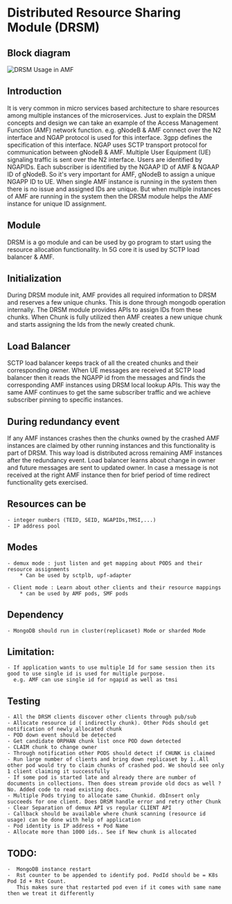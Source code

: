 <!--
SPDX-FileCopyrightText: 2022 Open Networking Foundation <info@opennetworking.org>

SPDX-License-Identifier: Apache-2.0

-->
# Distributed Resource Sharing Module (DRSM)

## Block diagram

![DRSM Usage in AMF](/images/drsm.png)

## Introduction
It is very common in micro services based architecture to share resources among multiple instances of the microservices. Just to explain the DRSM concepts and design we can take an example of the Access Management Function (AMF) network function. e.g. gNodeB & AMF connect over the N2 interface and NGAP protocol is used for this interface. 3gpp defines the specification of this interface. NGAP uses SCTP transport protocol for communication between gNodeB & AMF. Multiple User Equipment (UE) signaling traffic is sent over the N2 interface. Users are identified by NGAPIDs. Each subscriber is identified by the NGAAP ID of AMF & NGAAP ID of gNodeB.
So it's very important for AMF, gNodeB to assign a unique NGAPP ID to UE.  When single AMF instance is running in the system then there is no issue and assigned IDs are unique. But when multiple instances of AMF are running in the system then the DRSM module helps the AMF instance for unique ID assignment. 

## Module 
DRSM is a go module and can be used by go program to start using the resource allocation functionality. In 5G core it is used by SCTP load balancer & AMF.

## Initialization
During DRSM module init, AMF provides all required information to DRSM and reserves a few unique chunks. This is done through mongodb operation internally. The DRSM module provides APIs to assign IDs from these chunks. When Chunk is fully utilized then AMF creates a new unique chunk and starts assigning the Ids from the newly created chunk.

## Load Balancer 
SCTP load balancer keeps track of all the created chunks and their corresponding owner. When UE messages are received at SCTP load balancer then it reads the NGAPP id from the messages and finds the corresponding AMF instances using DRSM local lookup APIs.  This way the same AMF continues to get the same subscriber traffic and we achieve subscriber pinning to specific instances.

## During redundancy event
If any AMF instances crashes then the chunks owned by the crashed AMF instances are claimed by other running instances and this functionality is part of DRSM. This way load is distributed across remaining AMF instances after the redundancy event. Load balancer learns about change in owner and future messages are sent to updated owner.  In case a message is not received at the right AMF instance then for brief period of time redirect functionality gets exercised. 

## Resources can be
    - integer numbers (TEID, SEID, NGAPIDs,TMSI,...)
    - IP address pool

## Modes
    - demux mode : just listen and get mapping about PODS and their resource assignments
        * Can be used by sctplb, upf-adapter

    - Client mode : Learn about other clients and their resource mappings
        * can be used by AMF pods, SMF pods

## Dependency
    
    - MongoDB should run in cluster(replicaset) Mode or sharded Mode

## Limitation:
    - If application wants to use multiple Id for same session then its good to use single id is used for multiple purpose.
      e.g. AMF can use single id for ngapid as well as tmsi

## Testing
    
    - All the DRSM clients discover other clients through pub/sub
    - Allocate resource id ( indirectly chunk). Other Pods should get notification of newly allocated chunk
    - POD down event should be detected
    - Get candidate ORPHAN chunk list once POD down detected
    - CLAIM chunk to change owner
    - Through notification other PODS should detect if CHUNK is claimed
    - Run large number of clients and bring down replicaset by 1..All other pod would try to claim chunks of crashed pod. We should see only 1 client claiming it successfully
    - If some pod is started late and already there are number of documents in collections. Then does stream provide old docs as well ? No. Added code to read existing docs.
    - Multiple Pods trying to allocate same Chunkid. dbInsert only succeeds for one client. Does DRSM handle error and retry other Chunk
    - Clear Separation of demux API vs regular CLIENT API
    - Callback should be available where chunk scanning (resource id usage) can be done with help of application
    - Pod identity is IP address + Pod Name
    - Allocate more than 1000 ids.. See if New chunk is allocated

## TODO:
    -  MongoDB instance restart
    -  Rst counter to be appended to identify pod. PodId should be = K8s Pod Id + Rst Count.
       This makes sure that restarted pod even if it comes with same name then we treat it differently
